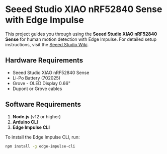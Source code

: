 # Seeed Studio XIAO nRF52840 Sense with Edge Impulse

This project guides you through using the **Seeed Studio XIAO nRF52840 Sense** for human motion detection with Edge Impulse. For detailed setup instructions, visit the [Seeed Studio Wiki](https://wiki.seeedstudio.com/XIAOEI/).

## Hardware Requirements

- Seeed Studio XIAO nRF52840 Sense
- Li-Po Battery (702025)
- Grove - OLED Display 0.66"
- Dupont or Grove cables

## Software Requirements

1. **Node.js** (v12 or higher)
2. **Arduino CLI**
3. **Edge Impulse CLI**

To install the Edge Impulse CLI, run:
```bash
npm install -g edge-impulse-cli



